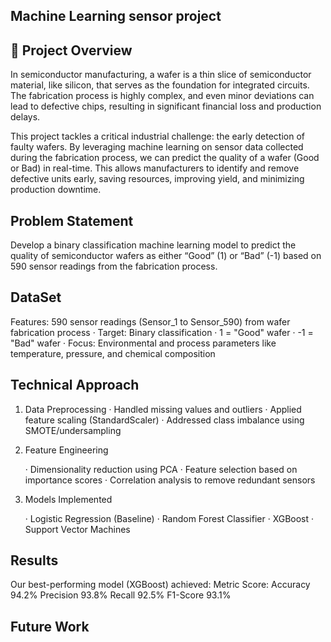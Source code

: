 ## Machine Learning sensor project 

## 📖 Project Overview

In semiconductor manufacturing, a wafer is a thin slice of semiconductor material, like silicon, that serves as the foundation for integrated circuits. The fabrication process is highly complex, and even minor deviations can lead to defective chips, resulting in significant financial loss and production delays.

This project tackles a critical industrial challenge: the early detection of faulty wafers. By leveraging machine learning on sensor data collected during the fabrication process, we can predict the quality of a wafer (Good or Bad) in real-time. This allows manufacturers to identify and remove defective units early, saving resources, improving yield, and minimizing production downtime.

## Problem Statement

Develop a binary classification machine learning model to predict the quality of semiconductor wafers as either “Good” (1) or “Bad” (-1) based on 590 sensor readings from the fabrication process.

## DataSet

Features: 590 sensor readings (Sensor_1 to Sensor_590) from wafer fabrication process
· Target: Binary classification
  · 1 = "Good" wafer
  · -1 = "Bad" wafer
· Focus: Environmental and process parameters like temperature, pressure, and chemical composition

## Technical Approach

1. Data Preprocessing
   · Handled missing values and outliers
   · Applied feature scaling (StandardScaler)
   · Addressed class imbalance using SMOTE/undersampling

2. Feature Engineering

   · Dimensionality reduction using PCA
   · Feature selection based on importance scores
   · Correlation analysis to remove redundant sensors

3. Models Implemented

   · Logistic Regression (Baseline)
   · Random Forest Classifier
   · XGBoost
   · Support Vector Machines

## Results

Our best-performing model (XGBoost) achieved:
Metric Score:
Accuracy 94.2%
Precision 93.8%
Recall 92.5%
F1-Score 93.1%

## Future Work

